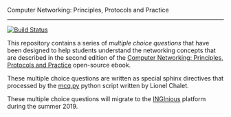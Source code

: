 Computer Networking: Principles, Protocols and Practice
*******************************************************


[![Build Status](https://travis-ci.org/cnp3/MCQ.svg?branch=master)](https://travis-ci.org/cnp3/MCQ)

This repository contains a series of *multiple choice questions* that
have been designed to help students understand the networking concepts that
are described in the second edition of the [Computer Networking: Principles, Protocols and Practice](http://cnp3book.info.ucl.ac.be) open-source ebook.

These multiple choice questions are written as special sphinx directives that
processed by the [mcq.py](mcq/mcq.py) python script written by Lionel Chalet.

These multiple choice questions will migrate to the [INGInious](https://www.inginious.org) platform during the summer 2019.